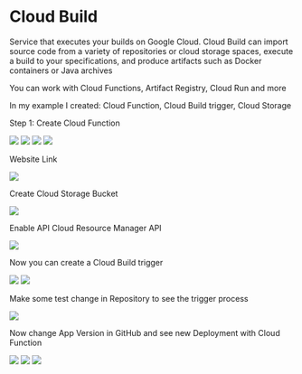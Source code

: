 # Cloud Build
Service that executes your builds on Google Cloud. Cloud Build can import source code from a variety of repositories or cloud storage spaces, execute a build to your specifications, and produce artifacts such as Docker containers or Java archives

You can work with Cloud Functions, Artifact Registry, Cloud Run and more

In my example I created: Cloud Function, Cloud Build trigger, Cloud Storage

Step 1: Create Cloud Function

<img src="https://github.com/MatveyGuralskiy/GCP/blob/main/Cloud-Build/Screens/Cloud-Function-1.png?raw=true">

<img src="https://github.com/MatveyGuralskiy/GCP/blob/main/Cloud-Build/Screens/Cloud-Function-2.png?raw=true">

<img src="https://github.com/MatveyGuralskiy/GCP/blob/main/Cloud-Build/Screens/Cloud-Function-3.png?raw=true">

<img src="https://github.com/MatveyGuralskiy/GCP/blob/main/Cloud-Build/Screens/Cloud-Function-4.png?raw=true">

Website Link

<img src="https://github.com/MatveyGuralskiy/GCP/blob/main/Cloud-Build/Screens/Cloud-Function-5-Website.png?raw=true">

Create Cloud Storage Bucket

<img src="https://github.com/MatveyGuralskiy/GCP/blob/main/Cloud-Build/Screens/Storage-Bucket.png?raw=true">

Enable API Cloud Resource Manager API

<img src="https://github.com/MatveyGuralskiy/GCP/blob/main/Cloud-Build/Screens/Open-API.png?raw=true">

Now you can create a Cloud Build trigger

<img src="https://github.com/MatveyGuralskiy/GCP/blob/main/Cloud-Build/Screens/Cloud-Build-Trigger-1.png?raw=true">

<img src="https://github.com/MatveyGuralskiy/GCP/blob/main/Cloud-Build/Screens/Cloud-Build-Trigger-2.png?raw=true">

Make some test change in Repository to see the trigger process

<img src="https://github.com/MatveyGuralskiy/GCP/blob/main/Cloud-Build/Screens/Cloud-Build-1.png?raw=true">

Now change App Version in GitHub and see new Deployment with Cloud Function

<img src="https://github.com/MatveyGuralskiy/GCP/blob/main/Cloud-Build/Screens/New-Version.png?raw=true">

<img src="https://github.com/MatveyGuralskiy/GCP/blob/main/Cloud-Build/Screens/Cloud-Build-New-Version-2.png?raw=true">

<img src="https://github.com/MatveyGuralskiy/GCP/blob/main/Cloud-Build/Screens/New-Version-Result.png?raw=true">
